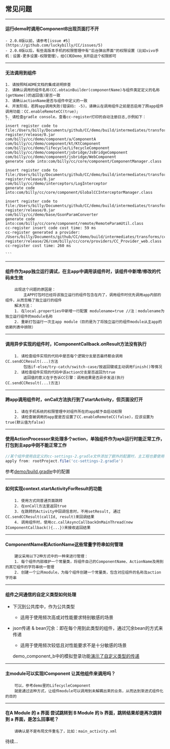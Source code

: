 
## 常见问题
---
#### 运行demo时调用ComponentB出现页面打不开

	- 2.0.0版以前，请参考[issue #5](https://github.com/luckybilly/CC/issues/5)
	- 2.0.0版以后，有些高版本手机的权限管理中有"后台弹出界面"的权限设置（比如vivo手机：设置-更多设置-权限管理），给CC和Demo_B开启这个权限即可

---
#### 无法调用到组件
    
    1. 请按照README文档的集成说明排查
    2. 请确认调用的组件名称(CC.obtainBuilder(componentName)与组件类定定义的名称(getName()的返回值)是否一致
    3. 请确认actionName是否与组件中定义的一致
    4. 开发阶段，若跨app调用失败(错误码: -5)，请确认在调用组件之前是否启用了跨app组件调用功能：CC.enableRemoteCC(true);
    5. 请检查gradle console，查看cc-register打印的自动注册日志,示例如下：
    ```
    insert register code to file:/Users/billy/Documents/github/CC/demo/build/intermediates/transforms/cc-register/release/0.jar
    com/billy/cc/demo/component/a/ComponentA
    com/billy/cc/demo/component/kt/KtComponent
    com/billy/cc/demo/lifecycle/LifecycleComponent
    com/billy/cc/demo/component/jsbridge/JsBridgeComponent
    com/billy/cc/demo/component/jsbridge/WebComponent
    generate code into:com/billy/cc/core/component/ComponentManager.class
    
    insert register code to file:/Users/billy/Documents/github/CC/demo/build/intermediates/transforms/cc-register/release/0.jar
    com/billy/cc/demo/interceptors/LogInterceptor
    generate code into:com/billy/cc/core/component/GlobalCCInterceptorManager.class
    
    insert register code to file:/Users/billy/Documents/github/CC/demo/build/intermediates/transforms/cc-register/release/0.jar
    com/billy/cc/demo/base/GsonParamConverter
    generate code into:com/billy/cc/core/component/remote/RemoteParamUtil.class
    cc-register insert code cost time: 59 ms
    cc-register generated a provider: /Users/billy/Documents/github/CC/demo/build/intermediates/transforms/cc-register/release/26/com/billy/cc/core/providers/CC_Provider_web.class
    cc-register cost time: 260 ms

    ```
---
#### 组件作为app独立运行调试，在主app中调用该组件时，该组件中新增/修改的代码未生效


        出现这个问题的原因是：
            主APP打包时已经将该独立运行的组件包含在内了，调用组件时优先调用app内部的组件，从而忽略了独立运行的组件
        解决方法：
        1. 在local.properties中新增一行配置 modulename=true //注：modulename为独立运行组件的module名称
        2. 重新打包运行一次主app module（目的是为了将独立运行的组件module从主app的依赖列表中排除）
---
#### 调用异步实现的组件时，IComponentCallback.onResult方法没有执行


        1. 请检查组件实现的代码中是否每个逻辑分支是否最终都会调用CC.sendCCResult(...)方法
            包括if-else/try-catch/switch-case/按返回键或主动调用finish()等情况
        2. 请检查组件实现的代码中该action分支是否返回为true 
            返回值的意义在于告诉CC引擎：调用结果是否异步发送(执行CC.sendCCResult(...)方法)
---     
#### 跨app调用组件时，onCall方法执行到了startActivity，但页面没打开

    
        1. 请在手机系统的权限管理中对组件所在的app赋予自启动权限
        2. 请检查被调用的app里是否设置了CC.enableRemoteCC(false)，应该设置为true(默认值为false)
---
#### 使用ActionProcessor来处理多个action，单独组件作为apk运行时能正常工作，打包到主app中则不能正常工作

```groovy
//某个组件使用自定义的cc-settings-2.gradle文件添加了额外的配置时，主工程也要使用相同的gradle文件
apply from: rootProject.file('cc-settings-2.gradle')
```
参考[demo/build.gradle](https://github.com/luckybilly/CC/blob/master/demo/build.gradle)中的配置

---
#### 如何实现context.startActivityForResult的功能

    
        1. 使用方式同普通页面跳转
        2. 在onCall方法里返回true
        3. 在跳转的Activity中回调信息时，不用setResult, 通过CC.sendCCResult(callId, result)来回调结果
        4. 调用组件时，使用cc.callAsyncCallbackOnMainThread(new IComponentCallback(){...})来接收返回结果
---
#### ComponentName和ActionName这些常量字符串如何管理
	
	
		建议采用以下2种方式中的一种来进行管理：
		1. 每个组件内部维护一个常量类，将组件自己的ComponentName、ActionName及用到的其它组件的字符串统一管理
		2. 创建一个公共module，为每个组件创建一个常量类，包含对应组件的名称及action字符串
---
#### 组件之间通信的自定义类型如何处理
- 下沉到公共库中，作为公共类型
    - 适用于使用频次高或对性能要求特别敏感的场景
- json传递 & bean冗余：即在每个用到此类型的组件，通过冗余bean的方式来传递
    - 适用于使用频次较低且对性能要求不是十分敏感的场景
    
    demo_component_b中的模拟登录功能[演示了自定义类型的传递](../demo_component_b/src/main/java/com/billy/cc/demo/component/b/LoginActivity.java#L89:20)
---
#### 主module可以实现IComponent 让其他组件来调用吗？


        可以，参考demo里的LifecycleComponent
        就是通过这种方式，让组件module可以调用到未解耦出来的业务，从而达到渐进式组件化的目的
---
#### 在A Module 的 a 界面 尝试跳转到 B Module 的 b 界面，跳转结果却是再次跳转到 a 界面，是怎么回事呢？
    
    
        请确认是不是布局文件重名了，比如：main_activity.xml
        
待续...